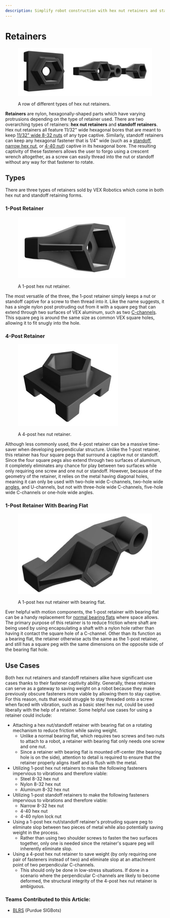 ```yaml
---
description: Simplify robot construction with hex nut retainers and standoffs retainers.
---
```


# Retainers

<figure><img src="../../../.gitbook/assets/retainer1.JPG" alt=""><figcaption><p>A row of different types of hex nut retainers.</p></figcaption></figure>

**Retainers** are nylon, hexagonally-shaped parts which have varying protrusions depending on the type of retainer used. There are two overarching types of retainers: **hex nut retainers** and **standoff retainers**. Hex nut retainers all feature 11/32" wide hexagonal bores that are meant to keep [11/32" wide 8-32 nuts](fasteners.md#standard-hex-nuts) of any type captive. Similarly, standoff retainers can keep any hexagonal fastener that is 1/4" wide (such as a [standoff](fasteners.md#standoffs), [narrow hex nut](https://www.robosource.net/robot-parts/screws-hardware/nuts/508-narrow-slim-profile-hex-nuts?), or [4-40 nut](https://www.robosource.net/robot-parts/screws-hardware/specialty-screws/605-nylock-nut-440)) captive in its hexagonal bore. The resulting captivity of these fasteners allows the user to forgo using a crescent wrench altogether, as a screw can easily thread into the nut or standoff without any way for that fastener to rotate.

## Types

There are three types of retainers sold by VEX Robotics which come in both hex nut and standoff retaining forms.

### 1-Post Retainer

<figure><img src="../../../.gitbook/assets/1post.JPG" alt=""><figcaption><p>A 1-post hex nut retainer.</p></figcaption></figure>

The most versatile of the three, the 1-post retainer simply keeps a nut or standoff captive for a screw to then thread into it. Like the name suggests, it has a single nylon post protruding out from it with a square peg that can extend through two surfaces of VEX aluminum, such as two [C-channels](c-channels-and-angles.md). This square peg is around the same size as common VEX square holes, allowing it to fit snugly into the hole.&#x20;

### 4-Post Retainer

<figure><img src="../../../.gitbook/assets/4post.JPG" alt=""><figcaption><p>A 4-post hex nut retainer.</p></figcaption></figure>

Although less commonly used, the 4-post retainer can be a massive time-saver when developing perpendicular structure. Unlike the 1-post retainer, this retainer has four square pegs that surround a captive nut or standoff. Since the four square pegs also extend through two surfaces of aluminum, it completely eliminates any chance for play between two surfaces while only requiring one screw and one nut or standoff. However, because of the geometry of the retainer, it relies on the metal having diagonal holes, meaning it can only be used with two-hole wide C-channels, two-hole wide [angles](c-channels-and-angles.md), and U-channels, but not with three-hole wide C-channels, five-hole wide C-channels or one-hole wide angles.

### 1-Post Retainer With Bearing Flat

<figure><img src="../../../.gitbook/assets/1pbearing.JPG" alt=""><figcaption><p>A 1-post hex nut retainer with bearing flat.</p></figcaption></figure>

Ever helpful with motion components, the 1-post retainer with bearing flat can be a handy replacement for [normal bearing flats](bearings.md#bearing-flats) where space allows. The primary purpose of this retainer is to reduce friction where shaft are being used by using encapsulating a shaft with a nylon hole rather than having it contact the square hole of a C-channel. Other than its function as a bearing flat, the retainer otherwise acts the same as the 1-post retainer, and still has a square peg with the same dimensions on the opposite side of the bearing flat hole.

## Use Cases

Both hex nut retainers and standoff retainers alike have significant use cases thanks to their fastener captivity ability. Generally, these retainers can serve as a gateway to saving weight on a robot because they make previously obscure fasteners more viable by allowing them to stay captive. For this reason, nuts that would struggle to stay threaded onto a screw when faced with vibration, such as a basic steel hex nut, could be used liberally with the help of a retainer. Some helpful use cases for using a retainer could include:

* Attaching a hex nut/standoff retainer with bearing flat on a rotating mechanism to reduce friction while saving weight.
  * Unlike a normal bearing flat, which requires two screws and two nuts to attach to a robot, a retainer with bearing flat only needs one screw and one nut.
  * Since a retainer with bearing flat is mounted off-center (the bearing hole is on the side), attention to detail is required to ensure that the retainer properly aligns itself and is flush with the metal.
* Utilizing 1-post hex nut retainers to make the following fasteners impervious to vibrations and therefore viable:
  * Steel 8-32 hex nut
  * Nylon 8-32 hex nut
  * Aluminum 8-32 hex nut
* Utilizing 1-post standoff retainers to make the following fasteners impervious to vibrations and therefore viable:
  * Narrow 8-32 hex nut
  * 4-40 hex nut
  * 4-40 nylon lock nut
* Using a 1-post hex nut/standoff retainer's protruding square peg to eliminate slop between two pieces of metal while also potentially saving weight in the process.
  * Rather than using two shoulder screws to fasten the two surfaces together, only one is needed since the retainer's square peg will inherently eliminate slop.&#x20;
* Using a 4-post hex nut retainer to save weight (by only requiring one pair of fasteners instead of two) and eliminate slop at an attachment point of two perpendicular C-channels.
  * This should only be done in low-stress situations. If done in a scenario where the perpendicular C-channels are likely to become deformed, the structural integrity of the 4-post hex nut retainer is ambiguous.

### Teams Contributed to this Article:

* [BLRS](https://purduesigbots.com/) (Purdue SIGBots)
